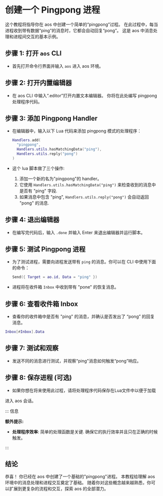 # 创建一个 Pingpong 进程

这个教程将指导你在 aos 中创建一个简单的“pingpong”过程。 在此过程中，每当进程收到带有数据“ping”的消息时，它都会自动回复“pong”。 这是 aos 中消息处理和进程间交互的基本示例。

## 步骤 1: 打开 `aos` CLI

- 首先打开命令行界面并输入 `aos` 进入 aos 环境。

## 步骤 2: 打开内置编辑器

- 在 aos CLI 中输入“.editor”打开内置文本编辑器。 你将在此处编写 pingpong 处理程序代码。

## 步骤 3: 添加 Pingpong Handler

- 在编辑器中，输入以下 Lua 代码来添加 pingpong 模式的处理程序：

  ```lua
  Handlers.add(
    "pingpong",
    Handlers.utils.hasMatchingData("ping"),
    Handlers.utils.reply("pong")
  )
  ```

- 这个 lua 脚本做了三个操作:
  1. 添加一个新的名为"pingpong"的 handler。
  2. 它使用 `Handlers.utils.hasMatchingData("ping")` 来检查收到的消息中是否有 "ping" 字段.
  3. 如果消息中包含 "ping", `Handlers.utils.reply("pong")` 会自动返回 "pong" 的消息.

## 步骤 4: 退出编辑器

- 在编写完代码后，输入 `.done` 并输入 Enter 来退出编辑器并运行脚本。

## 步骤 5: 测试 Pingpong 进程

- 为了测试进程，需要向进程发送带有 `ping` 的消息。你可以在 CLI 中使用下面的命令：
  ```lua
  Send({ Target = ao.id, Data = "ping" })
  ```
- 进程将在收件箱 `Inbox` 中收到带有 "pone" 的恢复消息。

## 步骤 6: 查看收件箱 Inbox

- 查看你的收件箱中是否有 "ping" 的消息，并确认是否发出了 “pong” 的回复消息。

```lua
Inbox[#Inbox].Data
```

## 步骤 7: 测试和观察

- 发送不同的消息进行测试，并观察“ping”消息如何触发“pong”响应。

## 步骤 8: 保存进程 (可选)

- 如果你想在将来使用此过程，请将处理程序代码保存在Lua文件中以便于加载

进入 aos 会话。

::: 信息

**额外提示:**

- **处理程序效率**: 简单的处理函数是关键. 确保它的执行效率并且只在正确的时候触发。

:::

## 结论

恭喜！ 你已经在 aos 中创建了一个基础的"pingpong"进程。 本教程给理解 aos 环境中的消息处理和进程交互奠定了基础。 随着你对这些概念越来越熟悉，你可以扩展到更复杂的流程和交互，探索 aos 的全部潜力。
